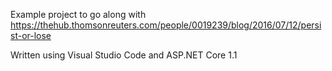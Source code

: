 Example project to go along with https://thehub.thomsonreuters.com/people/0019239/blog/2016/07/12/persist-or-lose

Written using Visual Studio Code and ASP.NET Core 1.1
